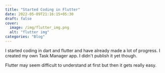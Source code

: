 ```yaml
---
title: "Started Coding in Flutter"
date: 2022-05-09T21:16:15+05:30
draft: false
cover:
  image: /img/flutter_img.png
  alt: "flutter img"
categories: "Blog"
---
```


I started coding in dart and flutter and have already made a lot of progress. I created my own Task Manager app. I didn't publish it yet though.

Flutter may seem difficult to understand at first but then it gets really easy.
